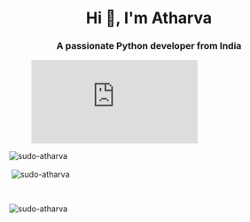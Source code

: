 <h1 align="center">Hi 👋, I'm Atharva</h1>
<h3 align="center">A passionate Python developer from India</h3>
<figure><embed src="https://wakatime.com/share/@db7ff86a-0180-4776-8fef-c36d6c03cac5/518585e6-213e-4f51-930a-43d0fc46bb26.svg"></embed></figure>
<p><img align="left" src="https://github-readme-stats.vercel.app/api/top-langs?username=sudo-atharva&show_icons=true&locale=en&layout=compact" alt="sudo-atharva" /></p>
<br>
<p>&nbsp;<img align="center" src="https://github-readme-stats.vercel.app/api?username=sudo-atharva&show_icons=true&locale=en" alt="sudo-atharva" /></p>
<br>
<p><img align="center" src="https://github-readme-streak-stats.herokuapp.com/?user=sudo-atharva&" alt="sudo-atharva" /></p>

